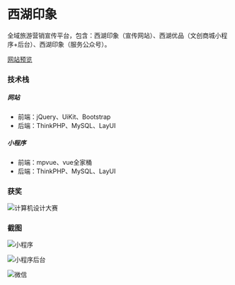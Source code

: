 # 西湖印象

全域旅游营销宣传平台，包含：西湖印象（宣传网站）、西湖优品（文创商城小程序+后台）、西湖印象（服务公众号）。

[网站预览](https://wlim.izhaoo.com)

### 技术栈

##### 网站

* 前端：jQuery、UiKit、Bootstrap
* 后端：ThinkPHP、MySQL、LayUI

##### 小程序

* 前端：mpvue、vue全家桶
* 后端：ThinkPHP、MySQL、LayUI

### 获奖

![计算机设计大赛](http://qiniu.izhaoo.com/jsjsj.jpg)

### 截图

![小程序](http://qiniu.izhaoo.com/shop.jpg)

![小程序后台](http://qiniu.izhaoo.com/shop-backend.jpg)

![微信](http://qiniu.izhaoo.com/gzh.jpg)
